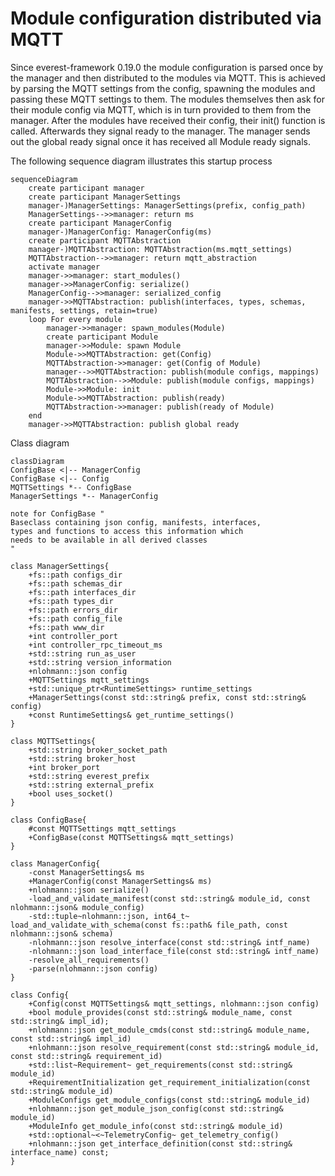 # Module configuration distributed via MQTT

Since everest-framework 0.19.0 the module configuration is parsed once
by the manager and then distributed to the modules via MQTT.
This is achieved by parsing the MQTT settings from the config,
spawning the modules and passing these MQTT settings to them.
The modules themselves then ask for their module config via MQTT,
which is in turn provided to them from the manager.
After the modules have received their config, their init() function is called.
Afterwards they signal ready to the manager.
The manager sends out the global ready signal
once it has received all Module ready signals.

The following sequence diagram illustrates this startup process

```mermaid
sequenceDiagram
    create participant manager
    create participant ManagerSettings
    manager-)ManagerSettings: ManagerSettings(prefix, config_path)
    ManagerSettings-->>manager: return ms
    create participant ManagerConfig
    manager-)ManagerConfig: ManagerConfig(ms)
    create participant MQTTAbstraction
    manager-)MQTTAbstraction: MQTTAbstraction(ms.mqtt_settings)
    MQTTAbstraction-->>manager: return mqtt_abstraction
    activate manager
    manager->>manager: start_modules()
    manager->>ManagerConfig: serialize()
    ManagerConfig-->>manager: serialized_config
    manager->>MQTTAbstraction: publish(interfaces, types, schemas, manifests, settings, retain=true)
    loop For every module
        manager->>manager: spawn_modules(Module)
        create participant Module
        manager->>Module: spawn Module
        Module->>MQTTAbstraction: get(Config)
        MQTTAbstraction->>manager: get(Config of Module)
        manager-->>MQTTAbstraction: publish(module configs, mappings)
        MQTTAbstraction-->>Module: publish(module configs, mappings)
        Module->>Module: init
        Module->>MQTTAbstraction: publish(ready)
        MQTTAbstraction->>manager: publish(ready of Module)
    end
    manager->>MQTTAbstraction: publish global ready
```

Class diagram

```mermaid
classDiagram
ConfigBase <|-- ManagerConfig
ConfigBase <|-- Config
MQTTSettings *-- ConfigBase
ManagerSettings *-- ManagerConfig

note for ConfigBase "
Baseclass containing json config, manifests, interfaces,
types and functions to access this information which
needs to be available in all derived classes
"

class ManagerSettings{
    +fs::path configs_dir
    +fs::path schemas_dir
    +fs::path interfaces_dir
    +fs::path types_dir
    +fs::path errors_dir
    +fs::path config_file
    +fs::path www_dir
    +int controller_port
    +int controller_rpc_timeout_ms
    +std::string run_as_user
    +std::string version_information
    +nlohmann::json config
    +MQTTSettings mqtt_settings
    +std::unique_ptr<RuntimeSettings> runtime_settings
    +ManagerSettings(const std::string& prefix, const std::string& config)
    +const RuntimeSettings& get_runtime_settings()
}

class MQTTSettings{
    +std::string broker_socket_path
    +std::string broker_host
    +int broker_port
    +std::string everest_prefix
    +std::string external_prefix
    +bool uses_socket()
}

class ConfigBase{
    #const MQTTSettings mqtt_settings
    +ConfigBase(const MQTTSettings& mqtt_settings)
}

class ManagerConfig{
    -const ManagerSettings& ms
    +ManagerConfig(const ManagerSettings& ms)
    +nlohmann::json serialize()
    -load_and_validate_manifest(const std::string& module_id, const nlohmann::json& module_config)
    -std::tuple~nlohmann::json, int64_t~ load_and_validate_with_schema(const fs::path& file_path, const nlohmann::json& schema)
    -nlohmann::json resolve_interface(const std::string& intf_name)
    -nlohmann::json load_interface_file(const std::string& intf_name)
    -resolve_all_requirements()
    -parse(nlohmann::json config)
}

class Config{
    +Config(const MQTTSettings& mqtt_settings, nlohmann::json config)
    +bool module_provides(const std::string& module_name, const std::string& impl_id);
    +nlohmann::json get_module_cmds(const std::string& module_name, const std::string& impl_id)
    +nlohmann::json resolve_requirement(const std::string& module_id, const std::string& requirement_id)
    +std::list~Requirement~ get_requirements(const std::string& module_id)
    +RequirementInitialization get_requirement_initialization(const std::string& module_id)
    +ModuleConfigs get_module_configs(const std::string& module_id)
    +nlohmann::json get_module_json_config(const std::string& module_id)
    +ModuleInfo get_module_info(const std::string& module_id)
    +std::optional~<~TelemetryConfig~ get_telemetry_config()
    +nlohmann::json get_interface_definition(const std::string& interface_name) const;
}
```
